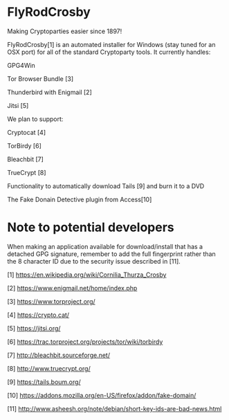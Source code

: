 FlyRodCrosby
============

Making Cryptoparties easier since 1897!

FlyRodCrosby[1] is an automated installer for Windows (stay tuned for an OSX port) for all of the standard Cryptoparty tools.  It currently handles:

GPG4Win

Tor Browser Bundle [3]

Thunderbird with Enigmail [2]

Jitsi [5]

We plan to support:

Cryptocat [4]

TorBirdy [6]

Bleachbit [7]

TrueCrypt [8]

Functionality to automatically download Tails [9] and burn it to a DVD

The Fake Donain Detective plugin from Access[10]


Note to potential developers
============================

When making an application available for download/install that has a detached GPG signature, remember to add the full fingerprint rather than the 8 character ID due to the security issue described in [11].


[1] https://en.wikipedia.org/wiki/Cornilia_Thurza_Crosby

[2] https://www.enigmail.net/home/index.php

[3] https://www.torproject.org/

[4] https://crypto.cat/

[5] https://jitsi.org/

[6] https://trac.torproject.org/projects/tor/wiki/torbirdy

[7] http://bleachbit.sourceforge.net/

[8] http://www.truecrypt.org/

[9] https://tails.boum.org/

[10] https://addons.mozilla.org/en-US/firefox/addon/fake-domain/

[11] http://www.asheesh.org/note/debian/short-key-ids-are-bad-news.html
